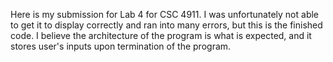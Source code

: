 Here is my submission for Lab 4 for CSC 4911. I was unfortunately not able to get it to display correctly and ran into many errors, but this is the finished code. I believe the architecture of the program is what is expected, and it stores user's inputs upon termination of the program.
